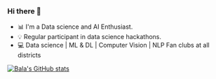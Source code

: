 ### Hi there 👋


- 📊 I'm a Data science and AI Enthusiast. 
- 💡 Regular participant in data science hackathons. 
- 💻 Data science | ML & DL | Computer Vision | NLP
Fan clubs at all districts



[![Bala's GitHub stats](https://github-readme-stats.vercel.app/api?username=balamurugan1603&theme=highcontrast)](https://github.com/balamurugan1603/github-readme-stats)
